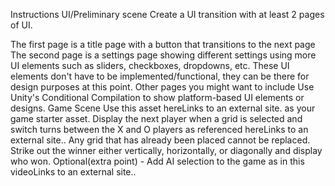 Instructions
UI/Preliminary scene
Create a UI transition with at least 2 pages of UI.

The first page is a title page with a button that transitions to the next page
The second page is a settings page showing different settings using more UI elements such as sliders, checkboxes, dropdowns, etc.
These UI elements don't have to be implemented/functional, they can be there for design purposes at this point.
Other pages you might want to include
Use Unity's Conditional Compilation to show platform-based UI elements or designs.
Game Scene
Use this asset hereLinks to an external site. as your game starter asset.
Display the next player when a grid is selected and switch turns between the X and O players as referenced hereLinks to an external site..
Any grid that has already been placed cannot be replaced.
Strike out the winner either vertically, horizontally, or diagonally and display who won.
Optional(extra point) - Add AI selection to the game as in this videoLinks to an external site..
